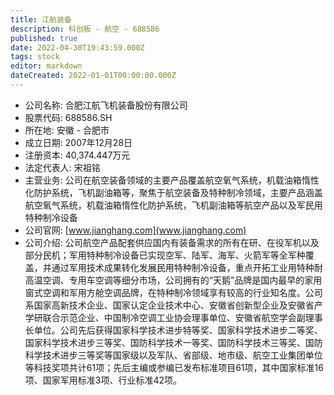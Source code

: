 ```yaml
---
title: 江航装备
description: 科创板 - 航空 - 688586
published: true
date: 2022-04-30T19:43:59.000Z
tags: stock
editor: markdown
dateCreated: 2022-01-01T00:00:00.000Z
---
```


- 公司名称: 合肥江航飞机装备股份有限公司
- 股票代码: 688586.SH
- 所在地: 安徽 - 合肥市
- 成立日期: 2007年12月28日
- 注册资本: 40,374.447万元
- 法定代表人: 宋祖铭
- 主营业务: 公司在航空装备领域的主要产品覆盖航空氧气系统，机载油箱惰性化防护系统，飞机副油箱等，聚焦于航空装备及特种制冷领域，主要产品涵盖航空氧气系统，机载油箱惰性化防护系统，飞机副油箱等航空产品以及军民用特种制冷设备
- 公司官网: [www.jianghang.com](www.jianghang.com)
- 公司介绍: 公司航空产品配套供应国内有装备需求的所有在研、在役军机以及部分民机；军用特种制冷设备已实现空军、陆军、海军、火箭军等全军种覆盖，并通过军用技术成果转化发展民用特种制冷设备，重点开拓工业用特种耐高温空调、专用车空调等细分市场，公司拥有的“天鹅”品牌是国内最早的家用窗式空调和军用方舱空调品牌，在特种制冷领域享有较高的行业知名度。公司系国家高新技术企业、国家认定企业技术中心、安徽省创新型企业及安徽省产学研联合示范企业、中国制冷空调工业协会理事单位、安徽省航空学会副理事长单位。公司先后获得国家科学技术进步特等奖、国家科学技术进步二等奖、国家科学技术进步三等奖、国防科学技术一等奖、国防科学技术三等奖、国防科学技术进步三等奖等国家级以及军队、省部级、地市级、航空工业集团单位等科技奖项共计61项；先后主编或参编已发布标准项目61项，其中国家标准16项、国家军用标准3项、行业标准42项。



